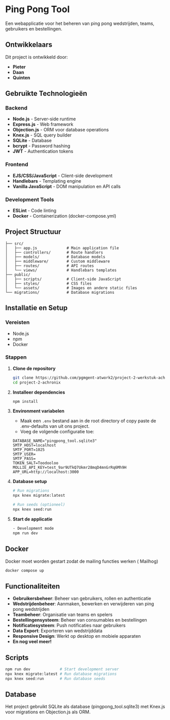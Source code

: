 # Ping Pong Tool

Een webapplicatie voor het beheren van ping pong wedstrijden, teams, gebruikers en bestellingen.

## Ontwikkelaars

Dit project is ontwikkeld door:
- **Pieter**
- **Daan** 
- **Quinten**

## Gebruikte Technologieën

### Backend
- **Node.js** - Server-side runtime
- **Express.js** - Web framework
- **Objection.js** - ORM voor database operations
- **Knex.js** - SQL query builder
- **SQLite** - Database
- **bcrypt** - Password hashing
- **JWT** - Authentication tokens

### Frontend
- **EJS/CSS/JavaScript** - Client-side development
- **Handlebars** - Templating engine
- **Vanilla JavaScript** - DOM manipulation en API calls

### Development Tools
- **ESLint** - Code linting
- **Docker** - Containerization (docker-compose.yml)

## Project Structuur

```
├── src/
│   ├── app.js             # Main application file
│   ├── controllers/       # Route handlers
│   ├── models/            # Database models
│   ├── middleware/        # Custom middleware
│   ├── routes/            # API routes
│   └── views/             # Handlebars templates
├── public/
│   ├── scripts/           # Client-side JavaScript
│   ├── styles/            # CSS files
│   └── assets/            # Images en andere static files
└── migrations/            # Database migrations
```

## Installatie en Setup

### Vereisten
- Node.js 
- npm
- Docker 

### Stappen

1. **Clone de repository**
   ```bash
   git clone https://github.com/pgmgent-atwork2/project-2-werkstuk-achronix.git
   cd project-2-achronix
   ```

2. **Installeer dependencies**
   ```bash
   npm install
   ```

3. **Environment variabelen**
   - Maak een `.env` bestand aan in de root directory of copy paste de .env-defaults van uit ons project. 
   - Voeg de volgende configuratie toe:
   ```env
   DATABASE_NAME="pingpong_tool.sqlite3"
   SMTP_HOST=localhost
   SMTP_PORT=1025
   SMTP_USER=
   SMTP_PASS=
   TOKEN_SALT=Toodooloo
   MOLLIE_API_KEY=test_9ar9UTkQ7Ukmr28mqD4mnGrRq6Mh9H
   APP_URL=http://localhost:3000
   ```
   
4. **Database setup**
   ```bash
   # Run migrations
   npx knex migrate:latest
   
   # Run seeds (optioneel)
   npx knex seed:run
   ```

5. **Start de applicatie**
   ```bash
   - Development mode
   npm run dev
   ```

## Docker

Docker moet worden gestart zodat de mailing functies werken ( Mailhog)

```bash
docker compose up
```

## Functionaliteiten

- **Gebruikersbeheer**: Beheer van gebruikers, rollen en authenticatie
- **Wedstrijdenbeheer**: Aanmaken, bewerken en verwijderen van ping pong wedstrijden
- **Teambeheer**: Organisatie van teams en spelers
- **Bestellingensysteem**: Beheer van consumables en bestellingen
- **Notificatiesysteem**: Push notificaties naar gebruikers
- **Data Export**: Exporteren van wedstrijddata
- **Responsive Design**: Werkt op desktop en mobiele apparaten
- **En nog veel meer!**

## Scripts

```bash
npm run dev             # Start development server
npx knex migrate:latest # Run database migrations
npx knex seed:run       # Run database seeds
```

## Database

Het project gebruikt SQLite als database (pingpong_tool.sqlite3) met Knex.js voor migrations en Objection.js als ORM.